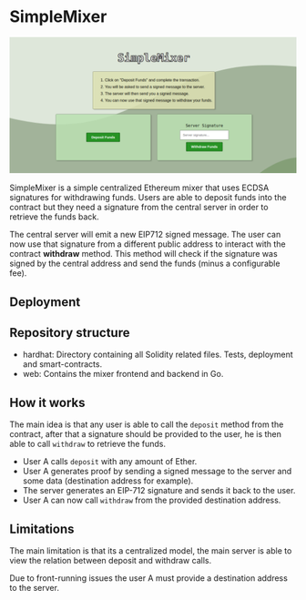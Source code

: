 # SimpleMixer

![Preview](preview.png)

SimpleMixer is a simple centralized Ethereum mixer that uses ECDSA signatures for withdrawing funds.
Users are able to deposit funds into the contract but they need a signature from the central server in order to retrieve the funds back.

The central server will emit a new EIP712 signed message. 
The user can now use that signature from a different public address to interact with the contract **withdraw** method.
This method will check if the signature was signed by the central address and send the funds (minus a configurable fee).

## Deployment



## Repository structure

- hardhat: Directory containing all Solidity related files. Tests, deployment and smart-contracts.
- web: Contains the mixer frontend and backend in Go.

## How it works

The main idea is that any user is able to call the `deposit` method from the contract, 
after that a signature should be provided to the user, he is then able to call `withdraw` to retrieve the funds.

- User A calls `deposit` with any amount of Ether.
- User A generates proof by sending a signed message to the server and some data (destination address for example).
- The server generates an EIP-712 signature and sends it back to the user.
- User A can now call `withdraw` from the provided destination address.

## Limitations

The main limitation is that its a centralized model, 
the main server is able to view the relation between deposit and withdraw calls.

Due to front-running issues the user A must provide a destination address to the server.
